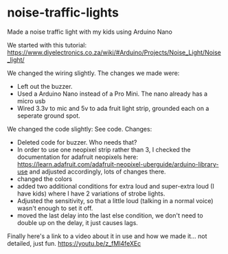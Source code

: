 # noise-traffic-lights
Made a noise traffic light with my kids using Arduino Nano

We started with this tutorial: https://www.diyelectronics.co.za/wiki/#Arduino/Projects/Noise_Light/Noise_light/

We changed the wiring slightly. The changes we made were: 
- Left out the buzzer. 
- Used a Arduino Nano instead of a Pro Mini. The nano already has a micro usb
- Wired 3.3v to mic and 5v to ada fruit light strip, grounded each on a seperate ground spot.

We changed the code slightly:
See code. Changes:
- Deleted code for buzzer. Who needs that?
- In order to use one neopixel strip rather than 3, I checked the documentation for adafruit neopixels here: https://learn.adafruit.com/adafruit-neopixel-uberguide/arduino-library-use and adjusted accordingly, lots of changes there. 
- changed the colors
- added two additional conditions for extra loud and super-extra loud (I have kids) where I have 2 variations of strobe lights. 
- Adjusted the sensitivity, so that a little loud (talking in a normal voice) wasn't enough to set it off.
- moved the last delay into the last else condition, we don't need to double up on the delay, it just causes lags. 


Finally here's a link to a video about it in use and how we made it... not detailed, just fun. https://youtu.be/z_fMl4feXEc
